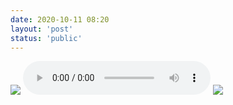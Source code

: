 ```yaml
---
date: 2020-10-11 08:20
layout: 'post'
status: 'public'
---
```

![](https://cdn.pixabay.com/photo/2020/10/14/01/18/winter-5653129_1280.jpg)
<audio src="https://music.163.com/song/media/outer/url?id=536809" loop controls></audio>
![](https://us.teambition.com/c93a6e9e-502e-4a76-a897-cb4910d43122)
<div>
<script type="text/javascript"> 

</div>